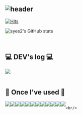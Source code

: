 <div align="left">

![header](https://capsule-render.vercel.app/api?type=waving&height=200&text=Welcome%20to%20syes2's%20GitHub%20👋&fontAlign=80&fontAlignY=40&color=gradient)
---
  
[![Hits](https://hits.seeyoufarm.com/api/count/incr/badge.svg?url=https%3A%2F%2Fgithub.com%2Fsyes2&count_bg=%23CCEEFF&title_bg=%23D3D3D3&icon=&icon_color=%23E7E7E7&title=hits&edge_flat=false)](https://hits.seeyoufarm.com)

![syes2's GitHub stats](https://github-readme-stats.vercel.app/api?username=syes2&include_all_commits=true&theme=transparent&hide_border=true&count_private=true)
 
<br/>

## 💻 DEV's log 💻
<div style="display:flex; flex-direction:row;">
    <a href="https://velog.io/@yuseong">
        <img src="https://img.shields.io/badge/velog-20C997?style=for-the-badge&logo=velog&logoColor=white"> 
    </a>
  
</div><br>

    
## 🔨 Once I've used 🔨
<div style="display:flex; flex-direction:row;">
    <img src="https://img.shields.io/badge/Andoid Studio-3DDC84?style=for-the-badge&logo=android studio&logoColor=white">
    <img src="https://img.shields.io/badge/flutter-02569B?style=for-the-badge&logo=flutter&logoColor=white"> 
    <img src="https://img.shields.io/badge/unity-000000?style=for-the-badge&logo=unity&logoColor=white"> 
    <img src="https://img.shields.io/badge/firebase-FFCA28?style=for-the-badge&logo=firebase&logoColor=white">
    <img src="https://img.shields.io/badge/mysql-4479A1?style=for-the-badge&logo=mysql&logoColor=white">
    <br>
    <img src="https://img.shields.io/badge/Java-007396?style=for-the-badge&logo=Java&logoColor=white"> 
    <img src="https://img.shields.io/badge/python-3776AB?style=for-the-badge&logo=python&logoColor=white"> 
    <img src="https://img.shields.io/badge/html5-E34F26?style=for-the-badge&logo=html5&logoColor=white"> 
    <img src="https://img.shields.io/badge/html5-E34F26?style=for-the-badge&logo=html5&logoColor=white"> 
    <img src="https://img.shields.io/badge/css-1572B6?style=for-the-badge&logo=css3&logoColor=white"> 
    <br>
    <img src="https://img.shields.io/badge/javascript-F7DF1E?style=for-the-badge&logo=flutter&logoColor=white"> 
    <img src="https://img.shields.io/badge/Kotlin-7F52FF?style=for-the-badge&logo=kotlin&logoColor=white">

    

    <br/>
</div>
</div>
